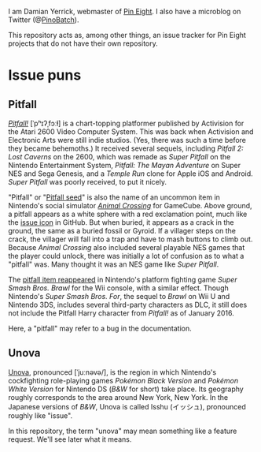 I am Damian Yerrick, webmaster of [Pin Eight]. I also have a microblog on Twitter (@[PinoBatch]).

This repository acts as, among other things, an issue tracker for Pin Eight projects that do not have their own repository.

[Pin Eight]: https://pineight.com/
[PinoBatch]: https://twitter.com/PinoBatch

Issue puns
====

Pitfall
----
_[Pitfall!]_ [ˈpʰɪʔˌfɔːɫ] is a chart-topping platformer published by Activision for the Atari 2600 Video Computer System.
This was back when Activision and Electronic Arts were still indie studios.
(Yes, there was such a time before they became behemoths.)
It received several sequels, including _Pitfall 2: Lost Caverns_ on the 2600, which was remade as _Super Pitfall_ on the Nintendo Entertainment System, _Pitfall: The Mayan Adventure_ on Super NES and Sega Genesis, and a _Temple Run_ clone for Apple iOS and Android.
_Super Pitfall_ was poorly received, to put it nicely.

"Pitfall" or "[Pitfall seed]" is also the name of an uncommon item in Nintendo's social simulator _[Animal Crossing]_ for GameCube.
Above ground, a pitfall appears as a white sphere with a red exclamation point, much like the [issue icon] in GitHub.
But when buried, it appears as a crack in the ground, the same as a buried fossil or Gyroid.
If a villager steps on the crack, the villager will fall into a trap and have to mash buttons to climb out.
Because _Animal Crossing_ also included several playable NES games that the player could unlock, there was initially a lot of confusion as to what a "pitfall" was.
Many thought it was an NES game like _Super Pitfall_.

The [pitfall item reappeared][Brawl pitfall] in Nintendo's platform fighting game _Super Smash Bros. Brawl_ for the Wii console, with a similar effect.
Though Nintendo's _Super Smash Bros. For_, the sequel to _Brawl_ on Wii U and Nintendo 3DS, includes several third-party characters as DLC, it still does not include the Pitfall Harry character from _Pitfall!_ as of January 2016.

Here, a "pitfall" may refer to a bug in the documentation.

[Pitfall!]: https://en.wikipedia.org/wiki/Pitfall!
[Pitfall seed]: https://nookipedia.com/wiki/Pitfall_seed
[Animal Crossing]: https://en.wikipedia.org/wiki/Animal_Crossing_%28video_game%29
[issue icon]: https://octicons.github.com/icon/issue-opened/
[Brawl pitfall]: http://www.ssbwiki.com/pitfall

Unova
----
[Unova], pronounced [ˈjuːnəvə/], is the region in which Nintendo's cockfighting role-playing games _Pokémon Black Version_ and _Pokémon White Version_ for Nintendo DS (_B&W_ for short) take place.
Its geography roughly corresponds to the area around New York, New York.
In the Japanese versions of _B&W_, Unova is called Isshu (イッシュ), pronounced roughly like "issue".

In this repository, the term "unova" may mean something like a feature request.
We'll see later what it means.

[Unova]: http://bulbapedia.bulbagarden.net/wiki/Unova
